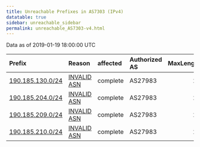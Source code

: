```yaml
---
title: Unreachable Prefixes in AS7303 (IPv4)
datatable: true
sidebar: unreachable_sidebar
permalink: unreachable_AS7303-v4.html
---
```


Data as of 2019-01-19 18:00:00 UTC


<div class="datatable-begin"></div>

| Prefix                                                     | Reason                                                                                                 | affected   | Authorized AS   |   MaxLength | Anchor                                         |   unreachable /24s |
|:-----------------------------------------------------------|:-------------------------------------------------------------------------------------------------------|:-----------|:----------------|------------:|:-----------------------------------------------|-------------------:|
| [190.185.130.0/24](https://stat.ripe.net/190.185.130.0/24) | [INVALID ASN](https://rpki-validator.ripe.net/announcement-preview?asn=AS7303&prefix=190.185.130.0/24) | complete   | AS27983         |          24 | [LACNIC](unreachable_LACNIC_RPKI_Root-v4.html) |                  1 |
| [190.185.204.0/24](https://stat.ripe.net/190.185.204.0/24) | [INVALID ASN](https://rpki-validator.ripe.net/announcement-preview?asn=AS7303&prefix=190.185.204.0/24) | complete   | AS27983         |          24 | [LACNIC](unreachable_LACNIC_RPKI_Root-v4.html) |                  1 |
| [190.185.209.0/24](https://stat.ripe.net/190.185.209.0/24) | [INVALID ASN](https://rpki-validator.ripe.net/announcement-preview?asn=AS7303&prefix=190.185.209.0/24) | complete   | AS27983         |          24 | [LACNIC](unreachable_LACNIC_RPKI_Root-v4.html) |                  1 |
| [190.185.210.0/24](https://stat.ripe.net/190.185.210.0/24) | [INVALID ASN](https://rpki-validator.ripe.net/announcement-preview?asn=AS7303&prefix=190.185.210.0/24) | complete   | AS27983         |          24 | [LACNIC](unreachable_LACNIC_RPKI_Root-v4.html) |                  1 |

<div class="datatable-end"></div>
